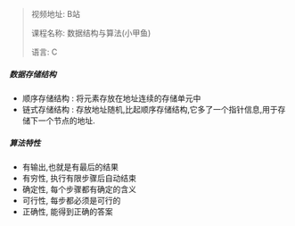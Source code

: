 >  视频地址: B站
>
> 课程名称: 数据结构与算法(小甲鱼)
>
> 语言: C

##### 数据存储结构

- 顺序存储结构 : 将元素存放在地址连续的存储单元中
- 链式存储结构 : 存放地址随机,比起顺序存储结构,它多了一个指针信息,用于存储下一个节点的地址.

##### 算法特性

- 有输出,也就是有最后的结果
- 有穷性, 执行有限步骤后自动结束
- 确定性, 每个步骤都有确定的含义
- 可行性, 每步都必须是可行的
- 正确性, 能得到正确的答案



